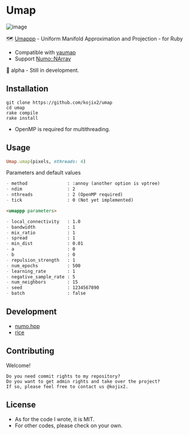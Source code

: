 # Umap

![image](https://user-images.githubusercontent.com/5798442/155692246-fa8e0fb0-33c2-4265-a1bf-228d4f80ebdb.png)

🗺️ [Umappp](https://github.com/LTLA/umappp) - Uniform Manifold Approximation and Projection - for Ruby

* Compatible with [yaumap](https://github.com/LTLA/yaumap)
* Support [Numo::NArray](https://github.com/ruby-numo/numo-narray)

🚧 alpha - Still in development.

## Installation

```
git clone https://github.com/kojix2/umap
cd umap
rake compile
rake install
```

* OpenMP is required for multithreading.

## Usage

```ruby
Umap.umap(pixels, nthreads: 4)
```

Parameters and default values

```markdown
- method               : :annoy (another option is vptree)
- ndim                 : 2
- nthreads             : 2 (OpenMP required)
- tick                 : 0 (Not yet implemented)

<umappp parameters>

- local_connectivity   : 1.0
- bandwidth            : 1
- mix_ratio            : 1
- spread               : 1
- min_dist             : 0.01
- a                    : 0
- b                    : 0
- repulsion_strength   : 1
- num_epochs           : 500
- learning_rate        : 1
- negative_sample_rate : 5
- num_neighbors        : 15
- seed                 : 1234567890
- batch                : false
```

## Development

* [numo.hpp](https://github.com/ankane/numo.hpp)
* [rice](https://github.com/jasonroelofs/rice)

## Contributing

Welcome!

    Do you need commit rights to my repository?
    Do you want to get admin rights and take over the project?
    If so, please feel free to contact us @kojix2.

## License

* As for the code I wrote, it is MIT.
* For other codes, please check on your own.
